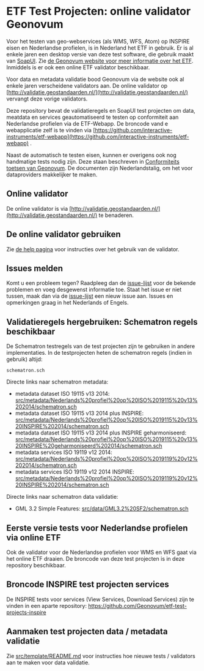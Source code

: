 # ETF Test Projecten: online validator Geonovum
Voor het testen van geo-webservices (als WMS, WFS, Atom) op INSPIRE eisen en Nederlandse profielen, is in Nederland het ETF in gebruik. Er is al enkele jaren een desktop versie van deze test software, die gebruik maakt van [SoapUI](http://www.soapui.org/). Zie [de Geonovum website voor meer informatie over het ETF](http://www.geonovum.nl/validator-inspire-view-en-downloadservices). Inmiddels is er ook een online ETF validator beschikbaar.

Voor data en metadata validatie bood Geonovum via de website ook al enkele jaren verscheidene validators aan. De online validator op [http://validatie.geostandaarden.nl/](http://validatie.geostandaarden.nl/) vervangt deze vorige validators.

Deze repository bevat de validatieregels en SoapUI test projecten om data, meatdata en services geautomatiseerd te testen op conformiteit aan Nederlandse profielen via de ETF-Webapp. De broncode vand e webapplicatie zelf is te vinden via [https://github.com/interactive-instruments/etf-webapp](https://github.com/interactive-instruments/etf-webapp) .

Naast de automatisch te testen eisen, kunnen er overigens ook nog handmatige tests nodig zijn. Deze staan beschreven in [Conformiteits toetsen van Geonovum](http://www.geonovum.nl/wegwijzer/validatie).
De documenten zijn Nederlandstalig, om het voor dataproviders makkelijker te maken.

## Online validator
De online validator is via [http://validatie.geostandaarden.nl/](http://validatie.geostandaarden.nl/) te benaderen.

## De online validator gebruiken
Zie [de help pagina](./www/help/help-nl.md) voor instructies over het gebruik van de validator.

## Issues melden
Komt u een probleem tegen? Raadpleeg dan de [issue-lijst](https://github.com/Geonovum/etf-test-projects-nl/issues) voor de bekende problemen en voeg desgewenst informatie toe. Staat het issue er niet tussen, maak dan via de [issue-lijst](https://github.com/Geonovum/etf-test-projects-nl/issues) een nieuw issue aan. Issues en opmerkingen graag in het Nederlands of Engels.

## Validatieregels hergebruiken: Schematron regels beschikbaar
De Schematron testregels van de test projecten zijn te gebruiken in andere implementaties.
In de testprojecten heten de schematron regels (indien in gebruik) altijd:

```
schematron.sch
```

Directe links naar schematron metadata:

* metadata dataset ISO 19115 v13 2014: [src/metadata/Nederlands%20profiel%20op%20ISO%2019115%20v13%202014/schematron.sch](src/metadata/Nederlands%20profiel%20op%20ISO%2019115%20v13%202014/schematron.sch)
* metadata dataset ISO 19115 v13 2014 plus INSPIRE: [src/metadata/Nederlands%20profiel%20op%20ISO%2019115%20v13%20INSPIRE%202014/schematron.sch](src/metadata/Nederlands%20profiel%20op%20ISO%2019115%20v13%20INSPIRE%202014/schematron.sch)
* metadata dataset ISO 19115 v13 2014 plus INSPIRE geharmoniseerd: [src/metadata/Nederlands%20profiel%20op%20ISO%2019115%20v13%20INSPIRE%20geharmoniseerd%202014/schematron.sch](src/metadata/Nederlands%20profiel%20op%20ISO%2019115%20v13%20INSPIRE%20geharmoniseerd%202014/schematron.sch)
* metadata services ISO 19119 v12 2014: [src/metadata/Nederlands%20profiel%20op%20ISO%2019119%20v12%202014/schematron.sch](src/metadata/Nederlands%20profiel%20op%20ISO%2019119%20v12%202014/schematron.sch)
* metadata services ISO 19119 v12 2014 INSPIRE: [src/metadata/Nederlands%20profiel%20op%20ISO%2019119%20v12%20INSPIRE%202014/schematron.sch](src/metadata/Nederlands%20profiel%20op%20ISO%2019119%20v12%20INSPIRE%202014/schematron.sch)

Directe links naar schematron data validatie:
* GML 3.2 Simple Features: [src/data/GML3.2%20SF2/schematron.sch](src/data/GML3.2%20SF2/schematron.sch)

## Eerste versie tests voor Nederlandse profielen via online ETF
Ook de validator voor de Nederlandse profielen voor WMS en WFS gaat via het online ETF draaien. De broncode van deze test projecten is in deze repository beschikbaar.

## Broncode INSPIRE test projecten services
De INSPIRE tests voor services (View Services, Download Services) zijn te vinden in een aparte repository: [https://github.com/Geonovum/etf-test-projects-inspire ](https://github.com/Geonovum/etf-test-projects-inspire)

## Aanmaken test projecten data / metadata validatie
Zie [src/template/README.md](src/template/README.md) voor instructies hoe nieuwe tests / validators aan te maken voor data validatie.
